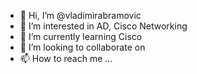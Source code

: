 - 👋 Hi, I’m @vladimirabramovic
- 👀 I’m interested in AD, Cisco Networking
- 🌱 I’m currently learning Cisco
- 💞️ I’m looking to collaborate on 
- 📫 How to reach me ...

<!---
vladimirabramovic/vladimirabramovic is a ✨ special ✨ repository because its `README.md` (this file) appears on your GitHub profile.
You can click the Preview link to take a look at your changes.
--->
